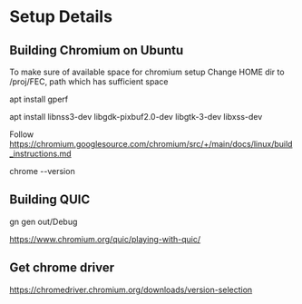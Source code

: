 # Setup Details

## Building Chromium on Ubuntu 

To make sure of available space for chromium setup
Change HOME dir to /proj/FEC, path which has sufficient space

apt install gperf

apt install libnss3-dev libgdk-pixbuf2.0-dev libgtk-3-dev libxss-dev

Follow 
https://chromium.googlesource.com/chromium/src/+/main/docs/linux/build_instructions.md

chrome --version

## Building QUIC 

gn gen out/Debug

https://www.chromium.org/quic/playing-with-quic/


## Get chrome driver 

https://chromedriver.chromium.org/downloads/version-selection